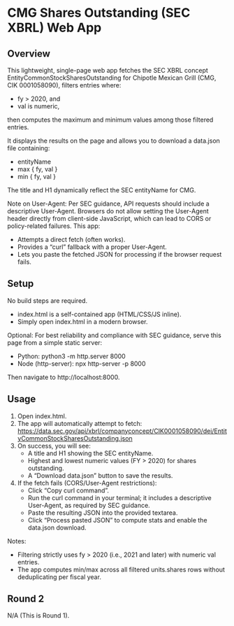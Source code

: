 # CMG Shares Outstanding (SEC XBRL) Web App

## Overview
This lightweight, single-page web app fetches the SEC XBRL concept EntityCommonStockSharesOutstanding for Chipotle Mexican Grill (CMG, CIK 0001058090), filters entries where:
- fy > 2020, and
- val is numeric,

then computes the maximum and minimum values among those filtered entries.

It displays the results on the page and allows you to download a data.json file containing:
- entityName
- max { fy, val }
- min { fy, val }

The title and H1 dynamically reflect the SEC entityName for CMG.

Note on User-Agent: Per SEC guidance, API requests should include a descriptive User-Agent. Browsers do not allow setting the User-Agent header directly from client-side JavaScript, which can lead to CORS or policy-related failures. This app:
- Attempts a direct fetch (often works).
- Provides a “curl” fallback with a proper User-Agent.
- Lets you paste the fetched JSON for processing if the browser request fails.

## Setup
No build steps are required.

- index.html is a self-contained app (HTML/CSS/JS inline).
- Simply open index.html in a modern browser.

Optional: For best reliability and compliance with SEC guidance, serve this page from a simple static server:
- Python: python3 -m http.server 8000
- Node (http-server): npx http-server -p 8000

Then navigate to http://localhost:8000.

## Usage
1. Open index.html.
2. The app will automatically attempt to fetch:
   https://data.sec.gov/api/xbrl/companyconcept/CIK0001058090/dei/EntityCommonStockSharesOutstanding.json
3. On success, you will see:
   - A title and H1 showing the SEC entityName.
   - Highest and lowest numeric values (FY > 2020) for shares outstanding.
   - A “Download data.json” button to save the results.
4. If the fetch fails (CORS/User-Agent restrictions):
   - Click “Copy curl command”.
   - Run the curl command in your terminal; it includes a descriptive User-Agent, as required by SEC guidance.
   - Paste the resulting JSON into the provided textarea.
   - Click “Process pasted JSON” to compute stats and enable the data.json download.

Notes:
- Filtering strictly uses fy > 2020 (i.e., 2021 and later) with numeric val entries.
- The app computes min/max across all filtered units.shares rows without deduplicating per fiscal year.

## Round 2
N/A (This is Round 1).